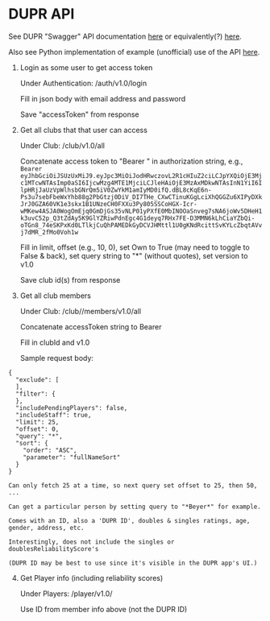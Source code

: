 # DUPR API

See DUPR "Swagger" API documentation
[here](https://backend.mydupr.com/swagger-ui/index.html) or
equivalently(?)
[here](https://api.dupr.gg/swagger-ui/index.html).

Also see Python implementation of example (unofficial) use of the API [here](https://github.com/pkshiu/duprly).


1. Login as some user to get access token

    Under Authentication: /auth/v1.0/login

    Fill in json body with email address and password

    Save "accessToken" from response

2. Get all clubs that that user can access

    Under Club: /club/v1.0/all

    Concatenate access token to "Bearer " in authorization string, e.g.,
      ```Bearer eyJhbGciOiJSUzUxMiJ9.eyJpc3MiOiJodHRwczovL2R1cHIuZ2ciLCJpYXQiOjE3Mjc1MTcwNTAsImp0aSI6IjcwMzg4MTE1MjciLCJleHAiOjE3MzAxMDkwNTAsInN1YiI6IlpHRjJaUzVpWlhsbGNrQm5iV0ZwYkM1amIyMD0ifQ.dBL8cKqE6n-Ps3u7sebFbeWxYhb88g2PbGtzj0DiV_DI7THe_CXwCTinuKGgLciXhQGGZu6XIPyDXkJrJ0GZA60VK1e3skx1B1UNzeCH0FXXu3Py805SSCoHGX-Icr-wMKew4ASJA0WogOmEjq0GmDjGs35vNLP01yPXfE0MbINOOaSnveg7sNA6joWv5DHeH1k3uvC52p_Q3tZdAy5K9GlYZRiwPdnEgc4G1deyq7RHx7FE-D3MMN6kLhCiaYZbQi-oTGn8_74eSKPxKd0LTlkjCuQhPAMEDkGyDCVJHMttl1U0gKNdRcittSvKYLcZbqtAVvj7dMR_2fMo0Voh1w```

    Fill in limit, offset (e.g., 10, 0), set Own to True (may need to toggle to False & back), set
    query string to "*" (without quotes), set version to v1.0

    Save club id(s) from response 


3. Get all club members

    Under Club: /club/<clubId>/members/v1.0/all

    Concatenate accessToken string to Bearer

    Fill in clubId and v1.0

    Sample request body:

```
{
  "exclude": [
  ],
  "filter": {
  },
  "includePendingPlayers": false,
  "includeStaff": true,
  "limit": 25,
  "offset": 0,
  "query": "*",
  "sort": {
    "order": "ASC",
    "parameter": "fullNameSort"
  }
}
```

    Can only fetch 25 at a time, so next query set offset to 25, then 50, ...

    Can get a particular person by setting query to "*Beyer*" for example.

    Comes with an ID, also a 'DUPR ID', doubles & singles ratings, age, gender, address, etc.

    Interestingly, does not include the singles or doublesReliabilityScore's

    (DUPR ID may be best to use since it's visible in the DUPR app's UI.)


4. Get Player info (including reliability scores)

    Under Players: /player/v1.0/<player ID>

    Use ID from member info above (not the DUPR ID)

